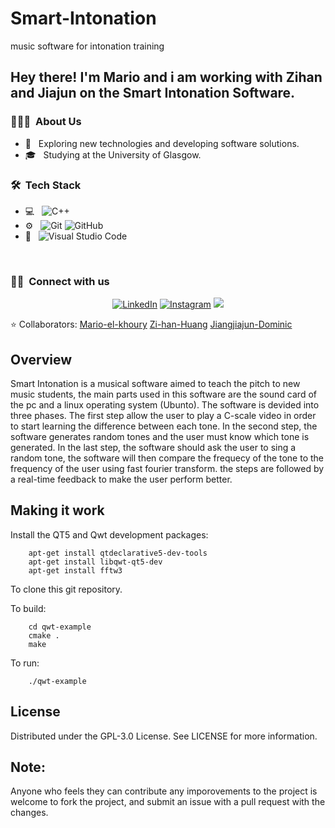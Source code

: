 # Smart-Intonation
music software for intonation training

<h2> Hey there! I'm Mario and i am working with  Zihan and Jiajun on the Smart Intonation Software.</h2>

<h3> 👨🏻‍💻 &nbsp;About Us </h3>

- 🤔 &nbsp; Exploring new technologies and developing software solutions.
- 🎓 &nbsp; Studying at the University of Glasgow.

<h3> 🛠 &nbsp;Tech Stack</h3>

- 💻 &nbsp;
  ![C++](https://img.shields.io/badge/-C++-333333?style=flat&logo=C%2B%2B&logoColor=00599C)
- ⚙️ &nbsp;
  ![Git](https://img.shields.io/badge/-Git-333333?style=flat&logo=git)
  ![GitHub](https://img.shields.io/badge/-GitHub-333333?style=flat&logo=github)
- 🔧 &nbsp;
  ![Visual Studio Code](https://img.shields.io/badge/-Visual%20Studio%20Code-333333?style=flat&logo=visual-studio-code&logoColor=007ACC)
  

<br/>

<h3> 🤝🏻 &nbsp;Connect with us </h3>

<p align="center">
<a href="https://www.linkedin.com/in/mario-el-khoury-027216158"><img alt="LinkedIn" src="https://img.shields.io/badge/LinkedIn-Mario%20El%20Khoury-blue?style=flat-square&logo=linkedin"></a>
<a href="https://www.instagram.com/smartintonation/channel/"><img alt="Instagram" src="https://img.shields.io/badge/Instagram-smartintonation-blue?style=flat-square&logo=instagram"></a>
 <a href="https://www.youtube.com/channel/UCLF5YnaRpRm0oMdEWnp-TTw" alt="YouTube">
        <img src="https://img.shields.io/badge/-YouTube-242424?style=flat-square&logo=circle&logoColor=White" /></a>
</p>

⭐️ Collaborators: [Mario-el-khoury](https://github.com/Mario-el-khoury)
             [Zi-han-Huang](https://github.com/Zi-han-Huang)
             [Jiangjiajun-Dominic](https://github.com/Jiangjiajun-Dominic)

## Overview
Smart Intonation is a musical software aimed to teach the pitch to new music students, the main parts used in this software are the sound card of the pc and a linux operating system (Ubunto). The software is devided into three phases. The first step allow the user to play a C-scale video in order to start learning the difference between each tone. In the second step, the software generates random tones and the user must know which tone is generated. In the last step, the software should ask the user to sing a random tone, the software will then compare the frequecy of the tone to the frequency of the user using fast fourier transform. the steps are followed by a real-time feedback to make the user perform better.

## Making it work

Install the QT5 and Qwt development packages:

```
    apt-get install qtdeclarative5-dev-tools
    apt-get install libqwt-qt5-dev
    apt-get install fftw3
```

To clone this git repository.

To build:

```
    cd qwt-example
    cmake .
    make
```

To run:

```
    ./qwt-example
```
## License

Distributed under the GPL-3.0 License. See LICENSE for more information.

## Note:

Anyone who feels they can contribute any imporovements to the project is welcome to fork the project, and submit an issue with a pull request with the changes.
